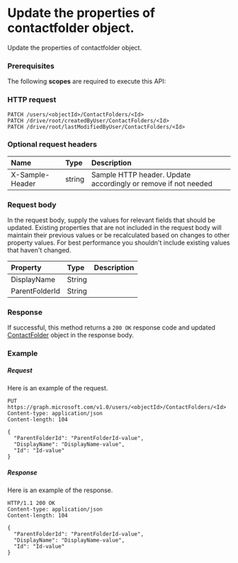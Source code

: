 # Update the properties of contactfolder object.

Update the properties of contactfolder object.
### Prerequisites
The following **scopes** are required to execute this API: 
### HTTP request
<!-- { "blockType": "ignored" } -->
```http
PATCH /users/<objectId>/ContactFolders/<Id>
PATCH /drive/root/createdByUser/ContactFolders/<Id>
PATCH /drive/root/lastModifiedByUser/ContactFolders/<Id>
```
### Optional request headers
| Name       | Type | Description|
|:-----------|:------|:----------|
| X-Sample-Header  | string  | Sample HTTP header. Update accordingly or remove if not needed|

### Request body
In the request body, supply the values for relevant fields that should be updated. Existing properties that are not included in the request body will maintain their previous values or be recalculated based on changes to other property values. For best performance you shouldn't include existing values that haven't changed.

| Property	   | Type	|Description|
|:---------------|:--------|:----------|
|DisplayName|String||
|ParentFolderId|String||

### Response
If successful, this method returns a `200 OK` response code and updated [ContactFolder](../resources/contactfolder.md) object in the response body.
### Example
##### Request
Here is an example of the request.
<!-- {
  "blockType": "request",
  "name": "update_contactfolder"
}-->
```http
PUT https://graph.microsoft.com/v1.0/users/<objectId>/ContactFolders/<Id>
Content-type: application/json
Content-length: 104

{
  "ParentFolderId": "ParentFolderId-value",
  "DisplayName": "DisplayName-value",
  "Id": "Id-value"
}
```
##### Response
Here is an example of the response.
<!-- {
  "blockType": "response",
  "truncated": false,
  "@odata.type": "microsoft.graph.contactfolder"
} -->
```http
HTTP/1.1 200 OK
Content-type: application/json
Content-length: 104

{
  "ParentFolderId": "ParentFolderId-value",
  "DisplayName": "DisplayName-value",
  "Id": "Id-value"
}
```

<!-- uuid: 8fcb5dbc-d5aa-4681-8e31-b001d5168d79
2015-10-25 14:57:30 UTC -->
<!-- {
  "type": "#page.annotation",
  "description": "Update the properties of contactfolder object.",
  "keywords": "",
  "section": "documentation",
  "tocPath": ""
}-->